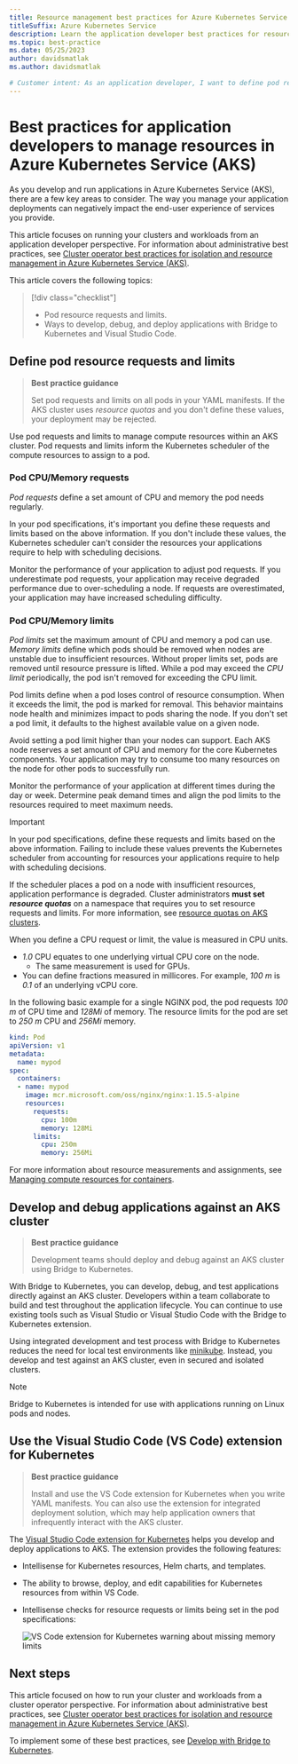 ```yaml
---
title: Resource management best practices for Azure Kubernetes Service (AKS)
titleSuffix: Azure Kubernetes Service
description: Learn the application developer best practices for resource management in Azure Kubernetes Service (AKS).
ms.topic: best-practice
ms.date: 05/25/2023
author: davidsmatlak
ms.author: davidsmatlak

# Customer intent: As an application developer, I want to define pod resource requests and limits in my deployments, so that I can optimize application performance and ensure proper resource allocation within Azure Kubernetes Service.
---
```


# Best practices for application developers to manage resources in Azure Kubernetes Service (AKS)

As you develop and run applications in Azure Kubernetes Service (AKS), there are a few key areas to consider. The way you manage your application deployments can negatively impact the end-user experience of services you provide.

This article focuses on running your clusters and workloads from an application developer perspective. For information about administrative best practices, see [Cluster operator best practices for isolation and resource management in Azure Kubernetes Service (AKS)][operator-best-practices-isolation].

This article covers the following topics:

> [!div class="checklist"]
>
> * Pod resource requests and limits.
> * Ways to develop, debug, and deploy applications with Bridge to Kubernetes and Visual Studio Code.

## Define pod resource requests and limits

> **Best practice guidance**
>
> Set pod requests and limits on all pods in your YAML manifests. If the AKS cluster uses *resource quotas* and you don't define these values, your deployment may be rejected.

Use pod requests and limits to manage compute resources within an AKS cluster. Pod requests and limits inform the Kubernetes scheduler of the compute resources to assign to a pod.

### Pod CPU/Memory requests

*Pod requests* define a set amount of CPU and memory the pod needs regularly.

In your pod specifications, it's important you define these requests and limits based on the above information. If you don't include these values, the Kubernetes scheduler can't consider the resources your applications require to help with scheduling decisions.

Monitor the performance of your application to adjust pod requests. If you underestimate pod requests, your application may receive degraded performance due to over-scheduling a node. If requests are overestimated, your application may have increased scheduling difficulty.

### Pod CPU/Memory limits

*Pod limits* set the maximum amount of CPU and memory a pod can use. *Memory limits* define which pods should be removed when nodes are unstable due to insufficient resources. Without proper limits set, pods are removed until resource pressure is lifted. While a pod may exceed the *CPU limit* periodically, the pod isn't removed for exceeding the CPU limit.

Pod limits define when a pod loses control of resource consumption. When it exceeds the limit, the pod is marked for removal. This behavior maintains node health and minimizes impact to pods sharing the node. If you don't set a pod limit, it defaults to the highest available value on a given node.

Avoid setting a pod limit higher than your nodes can support. Each AKS node reserves a set amount of CPU and memory for the core Kubernetes components. Your application may try to consume too many resources on the node for other pods to successfully run.

Monitor the performance of your application at different times during the day or week. Determine peak demand times and align the pod limits to the resources required to meet maximum needs.

> [!IMPORTANT]
>
> In your pod specifications, define these requests and limits based on the above information. Failing to include these values prevents the Kubernetes scheduler from accounting for resources your applications require to help with scheduling decisions.

If the scheduler places a pod on a node with insufficient resources, application performance is degraded. Cluster administrators **must set *resource quotas*** on a namespace that requires you to set resource requests and limits. For more information, see [resource quotas on AKS clusters][resource-quotas].

When you define a CPU request or limit, the value is measured in CPU units.

* *1.0* CPU equates to one underlying virtual CPU core on the node.
  * The same measurement is used for GPUs.
* You can define fractions measured in millicores. For example, *100 m* is *0.1* of an underlying vCPU core.

In the following basic example for a single NGINX pod, the pod requests *100 m* of CPU time and *128Mi* of memory. The resource limits for the pod are set to *250 m* CPU and *256Mi* memory.

```yaml
kind: Pod
apiVersion: v1
metadata:
  name: mypod
spec:
  containers:
  - name: mypod
    image: mcr.microsoft.com/oss/nginx/nginx:1.15.5-alpine
    resources:
      requests:
        cpu: 100m
        memory: 128Mi
      limits:
        cpu: 250m
        memory: 256Mi
```

For more information about resource measurements and assignments, see [Managing compute resources for containers][k8s-resource-limits].

## Develop and debug applications against an AKS cluster

> **Best practice guidance**
>
> Development teams should deploy and debug against an AKS cluster using Bridge to Kubernetes.

With Bridge to Kubernetes, you can develop, debug, and test applications directly against an AKS cluster. Developers within a team collaborate to build and test throughout the application lifecycle. You can continue to use existing tools such as Visual Studio or Visual Studio Code with the Bridge to Kubernetes extension.

Using integrated development and test process with Bridge to Kubernetes reduces the need for local test environments like [minikube][minikube]. Instead, you develop and test against an AKS cluster, even in secured and isolated clusters.

> [!NOTE]
> Bridge to Kubernetes is intended for use with applications running on Linux pods and nodes.

## Use the Visual Studio Code (VS Code) extension for Kubernetes

> **Best practice guidance**
>
> Install and use the VS Code extension for Kubernetes when you write YAML manifests. You can also use the extension for integrated deployment solution, which may help application owners that infrequently interact with the AKS cluster.

The [Visual Studio Code extension for Kubernetes][vscode-kubernetes] helps you develop and deploy applications to AKS. The extension provides the following features:

* Intellisense for Kubernetes resources, Helm charts, and templates.
* The ability to browse, deploy, and edit capabilities for Kubernetes resources from within VS Code.
* Intellisense checks for resource requests or limits being set in the pod specifications:

    ![VS Code extension for Kubernetes warning about missing memory limits](media/developer-best-practices-resource-management/vs-code-kubernetes-extension.png)

## Next steps

This article focused on how to run your cluster and workloads from a cluster operator perspective. For information about administrative best practices, see [Cluster operator best practices for isolation and resource management in Azure Kubernetes Service (AKS)][operator-best-practices-isolation].

To implement some of these best practices, see [Develop with Bridge to Kubernetes][btk].

<!-- EXTERNAL LINKS -->
[k8s-resource-limits]: https://kubernetes.io/docs/concepts/configuration/manage-compute-resources-container/
[vscode-kubernetes]: https://github.com/Azure/vscode-kubernetes-tools
[minikube]: https://kubernetes.io/docs/setup/minikube/

<!-- INTERNAL LINKS -->
[btk]: /visualstudio/containers/overview-bridge-to-kubernetes
[operator-best-practices-isolation]: operator-best-practices-cluster-isolation.md
[resource-quotas]: operator-best-practices-scheduler.md#enforce-resource-quotas

